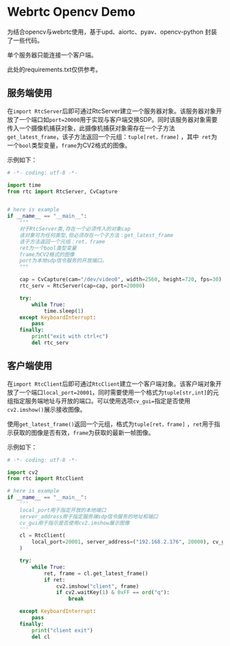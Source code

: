 # Webrtc Opencv Demo

为结合opencv与webrtc使用，基于upd、aiortc、pyav、opencv-python 封装了一些代码。

单个服务器只能连接一个客户端。

此处的requirements.txt仅供参考。

## 服务端使用

在`import RtcServer`后即可通过RtcServer建立一个服务器对象。该服务器对象开放了一个端口如`port=20000`用于实现与客户端交换SDP。同时该服务器对象需要传入一个摄像机捕获对象，此摄像机捕获对象需存在一个子方法`get_latest_frame`，该子方法返回一个元组：`tuple[ret，frame]`  ，其中` ret`为一个`bool`类型变量，`frame`为CV2格式的图像。

示例如下：

```python
# -*- coding: utf-8 -*-

import time
from rtc import RtcServer, CvCapture


# here is example
if __name__ == "__main__":
    """
    对于RtcServer类,存在一个必须传入的对象cap
    该对象可为任何类型,但必须存在一个子方法：get_latest_frame
    该子方法返回一个元组：ret，frame
    ret为一个bool类型变量
    frame为CV2格式的图像
    port为本地sdp信令服务的开放端口。
    """

    cap = CvCapture(cam="/dev/video0", width=2560, height=720, fps=30)
    rtc_serv = RtcServer(cap=cap, port=20000)

    try:
        while True:
            time.sleep(1)
    except KeyboardInterrupt:
        pass
    finally:
        print("exit with ctrl+c")
        del rtc_serv
```

## 客户端使用

在`import RtcClient`后即可通过`RtcClient`建立一个客户端对象。该客户端对象开放了一个端口`local_port=20001`，同时需要使用一个格式为`tuple[str,int]`的元组指定服务端地址与开放的端口。可以使用选项`cv_gui=`指定是否使用`cv2.imshow()`展示接收图像。

使用`get_latest_frame()`返回一个元组，格式为`tuple[ret，frame]` ，`ret`用于指示获取的图像是否有效，`frame`为获取的最新一帧图像。

示例如下：

```python
# -*- coding: utf-8 -*-

import cv2
from rtc import RtcClient

# here is example
if __name__ == "__main__":
    '''
    local_port用于指定开放的本地端口
    server_address用于指定服务端sdp信令服务的地址和端口
    cv_gui用于指示是否使用cv2.imshow展示图像
    '''
    cl = RtcClient(
        local_port=20001, server_address=("192.168.2.176", 20000), cv_gui=False
    )

    try:
        while True:
            ret, frame = cl.get_latest_frame()
            if ret:
                cv2.imshow("client", frame)
                if cv2.waitKey(1) & 0xFF == ord("q"):
                    break

    except KeyboardInterrupt:
        pass
    finally:
        print("client exit")
        del cl
```

